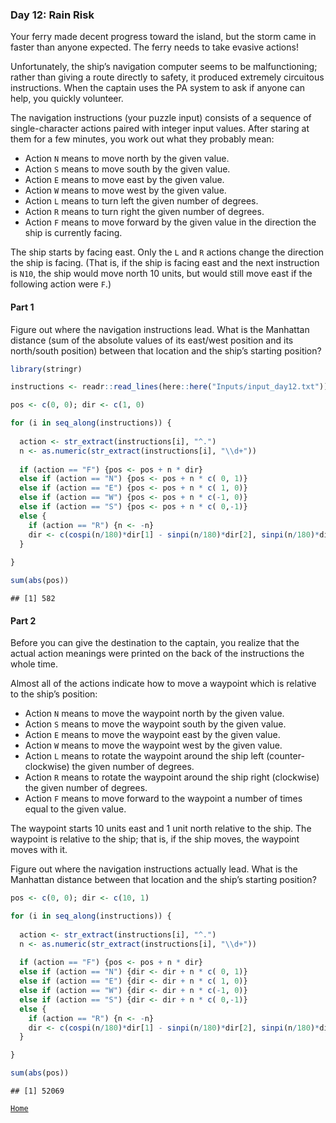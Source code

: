 ### Day 12: Rain Risk

Your ferry made decent progress toward the island, but the storm came in
faster than anyone expected. The ferry needs to take evasive actions!

Unfortunately, the ship’s navigation computer seems to be
malfunctioning; rather than giving a route directly to safety, it
produced extremely circuitous instructions. When the captain uses the PA
system to ask if anyone can help, you quickly volunteer.

The navigation instructions (your puzzle input) consists of a sequence
of single-character actions paired with integer input values. After
staring at them for a few minutes, you work out what they probably mean:

-   Action `N` means to move north by the given value.
-   Action `S` means to move south by the given value.
-   Action `E` means to move east by the given value.
-   Action `W` means to move west by the given value.
-   Action `L` means to turn left the given number of degrees.
-   Action `R` means to turn right the given number of degrees.
-   Action `F` means to move forward by the given value in the direction
    the ship is currently facing.

The ship starts by facing east. Only the `L` and `R` actions change the
direction the ship is facing. (That is, if the ship is facing east and
the next instruction is `N10`, the ship would move north 10 units, but
would still move east if the following action were `F`.)

#### Part 1

Figure out where the navigation instructions lead. What is the Manhattan
distance (sum of the absolute values of its east/west position and its
north/south position) between that location and the ship’s starting
position?

``` r
library(stringr)

instructions <- readr::read_lines(here::here("Inputs/input_day12.txt"))

pos <- c(0, 0); dir <- c(1, 0)

for (i in seq_along(instructions)) {
  
  action <- str_extract(instructions[i], "^.")
  n <- as.numeric(str_extract(instructions[i], "\\d+"))
  
  if (action == "F") {pos <- pos + n * dir} 
  else if (action == "N") {pos <- pos + n * c( 0, 1)} 
  else if (action == "E") {pos <- pos + n * c( 1, 0)} 
  else if (action == "W") {pos <- pos + n * c(-1, 0)} 
  else if (action == "S") {pos <- pos + n * c( 0,-1)} 
  else {
    if (action == "R") {n <- -n}
    dir <- c(cospi(n/180)*dir[1] - sinpi(n/180)*dir[2], sinpi(n/180)*dir[1] + cospi(n/180)*dir[2])
  } 
  
}

sum(abs(pos))
```

    ## [1] 582

#### Part 2

Before you can give the destination to the captain, you realize that the
actual action meanings were printed on the back of the instructions the
whole time.

Almost all of the actions indicate how to move a waypoint which is
relative to the ship’s position:

-   Action `N` means to move the waypoint north by the given value.
-   Action `S` means to move the waypoint south by the given value.
-   Action `E` means to move the waypoint east by the given value.
-   Action `W` means to move the waypoint west by the given value.
-   Action `L` means to rotate the waypoint around the ship left
    (counter-clockwise) the given number of degrees.
-   Action `R` means to rotate the waypoint around the ship right
    (clockwise) the given number of degrees.
-   Action `F` means to move forward to the waypoint a number of times
    equal to the given value.

The waypoint starts 10 units east and 1 unit north relative to the ship.
The waypoint is relative to the ship; that is, if the ship moves, the
waypoint moves with it.

Figure out where the navigation instructions actually lead. What is the
Manhattan distance between that location and the ship’s starting
position?

``` r
pos <- c(0, 0); dir <- c(10, 1)

for (i in seq_along(instructions)) {
  
  action <- str_extract(instructions[i], "^.")
  n <- as.numeric(str_extract(instructions[i], "\\d+"))
  
  if (action == "F") {pos <- pos + n * dir} 
  else if (action == "N") {dir <- dir + n * c( 0, 1)} 
  else if (action == "E") {dir <- dir + n * c( 1, 0)} 
  else if (action == "W") {dir <- dir + n * c(-1, 0)} 
  else if (action == "S") {dir <- dir + n * c( 0,-1)} 
  else {
    if (action == "R") {n <- -n}
    dir <- c(cospi(n/180)*dir[1] - sinpi(n/180)*dir[2], sinpi(n/180)*dir[1] + cospi(n/180)*dir[2])
  } 

}

sum(abs(pos))
```

    ## [1] 52069

[`Home`](https://github.com/mnaR99/AdventOfCode2020)
